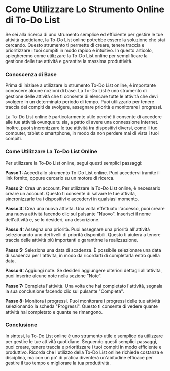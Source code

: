 Come Utilizzare Lo Strumento Online di To-Do List
=================================================

Se sei alla ricerca di uno strumento semplice ed efficiente per gestire le tue attività quotidiane, la To-Do List online potrebbe essere la soluzione che stai cercando. Questo strumento ti permette di creare, tenere traccia e prioritizzare i tuoi compiti in modo rapido e intuitivo. In questo articolo, spiegheremo come utilizzare la To-Do List online per semplificare la gestione delle tue attività e garantire la massima produttività.

### Conoscenza di Base

Prima di iniziare a utilizzare lo strumento To-Do List online, è importante conoscere alcune nozioni di base. La To-Do List è uno strumento di gestione delle attività che ti consente di elencare tutte le attività che devi svolgere in un determinato periodo di tempo. Puoi utilizzarlo per tenere traccia dei compiti da svolgere, assegnare priorità e monitorare i progressi.

La To-Do List online è particolarmente utile perché ti consente di accedere alle tue attività ovunque tu sia, a patto di avere una connessione Internet. Inoltre, puoi sincronizzare le tue attività tra dispositivi diversi, come il tuo computer, tablet o smartphone, in modo da non perdere mai di vista i tuoi compiti.

### Come Utilizzare La To-Do List Online

Per utilizzare la To-Do List online, segui questi semplici passaggi:

**Passo 1:** Accedi allo strumento To-Do List online. Puoi accedervi tramite il link fornito, oppure cercarlo su un motore di ricerca.

**Passo 2:** Crea un account. Per utilizzare la To-Do List online, è necessario creare un account. Questo ti consente di salvare le tue attività, sincronizzarle tra i dispositivi e accedervi in qualsiasi momento.

**Passo 3:** Crea una nuova attività. Una volta effettuato l'accesso, puoi creare una nuova attività facendo clic sul pulsante "Nuovo". Inserisci il nome dell'attività e, se lo desideri, una descrizione.

**Passo 4:** Assegna una priorità. Puoi assegnare una priorità all'attività selezionando uno dei livelli di priorità disponibili. Questo ti aiuterà a tenere traccia delle attività più importanti e garantirne la realizzazione.

**Passo 5:** Seleziona una data di scadenza. È possibile selezionare una data di scadenza per l'attività, in modo da ricordarti di completarla entro quella data.

**Passo 6:** Aggiungi note. Se desideri aggiungere ulteriori dettagli all'attività, puoi inserire alcune note nella sezione "Note".

**Passo 7:** Completa l'attività. Una volta che hai completato l'attività, segnala la sua conclusione facendo clic sul pulsante "Completa".

**Passo 8:** Monitora i progressi. Puoi monitorare i progressi delle tue attività selezionando la scheda "Progressi". Questo ti consente di vedere quante attività hai completato e quante ne rimangono.

### Conclusione

In sintesi, la To-Do List online è uno strumento utile e semplice da utilizzare per gestire le tue attività quotidiane. Seguendo questi semplici passaggi, puoi creare, tenere traccia e prioritizzare i tuoi compiti in modo efficiente e produttivo. Ricorda che l'utilizzo della To-Do List online richiede costanza e disciplina, ma con un po' di pratica diventerà un'abitudine efficace per gestire il tuo tempo e migliorare la tua produttività.